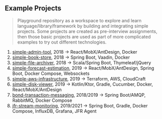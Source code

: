 ## Example Projects

> Playground repository as a workspace to explore and learn language/library/framework by building and integrating simple projects.
> Some projects are created as pre-interview assignments, then those basic projects are used as part of more complicated examples
> to try out different technologies.

1. [simple-admin-tool](simple-admin-tool/README.md), 2018 &#8594; React/MobX/AntDesign, Docker
2. [simple-book-store](simple-book-store/README.md), 2018 &#8594; Spring Boot, Vaadin, Docker
3. [simple-file-archiver](simple-file-archiver/README.md), 2018 &#8594; Scala/Spring Boot, Thymeleaf/jQuery
4. [simple-forecast-estimation](simple-forecast-estimation/README.md), 2019 &#8594; React/MobX/AntDesign, Spring Boot, Docker Compose, Websockets
5. [simple-aws-infrastructure](simple-aws-infrastructure/README.md), 2019 &#8594; Terraform, AWS, CloudCraft
6. [simple-disk-viewer](simple-disk-viewer/README.md), 2019 &#8594; Kotlin/Ktor, Gradle, Cucumber, Docker, React/MobX/AntDesign
7. [bond-transaction-messaging](bond-transaction-messaging/README.md), 2018/2019 &#8594; Spring Boot/AMQP, RabbitMQ, Docker Compose
8. [jfr-stream-monitoring](jfr-stream-monitoring/README.md), 2019/2021 &#8594; Spring Boot, Gradle, Docker Compose, InfluxDB, Grafana, JFR Agent
